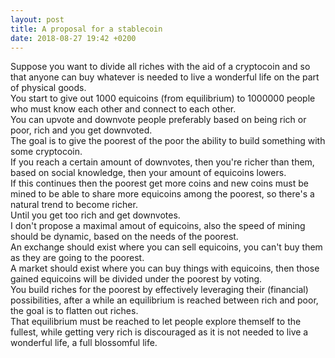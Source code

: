 ```yaml
---
layout: post
title: A proposal for a stablecoin
date: 2018-08-27 19:42 +0200
---
```

Suppose you want to divide all riches with the aid of a cryptocoin and so that anyone can buy whatever is needed to live a wonderful life on the part of physical goods.  
You start to give out 1000 equicoins (from equilibrium) to 1000000 people who must know each other and connect to each other.  
You can upvote and downvote people preferably based on being rich or poor, rich and you get downvoted.  
The goal is to give the poorest of the poor the ability to build something with some cryptocoin.  
If you reach a certain amount of downvotes, then you're richer than them, based on social knowledge, then your amount of equicoins lowers.  
If this continues then the poorest get more coins and new coins must be mined to be able to share more equicoins among the poorest, so there's a natural trend to become richer.  
Until you get too rich and get downvotes.  
I don't propose a maximal amout of equicoins, also the speed of mining should be dynamic, based on the needs of the poorest.  
An exchange should exist where you can sell equicoins, you can't buy them as they are going to the poorest.  
A market should exist where you can buy things with equicoins, then those gained equicoins will be divided under the poorest by voting.  
You build riches for the poorest by effectively leveraging their (financial) possibilities, after a while an equilibrium is reached between rich and poor, the goal is to flatten out riches.  
That equilibrium must be reached to let people explore themself to the fullest, while getting very rich is discouraged as it is not needed to live a wonderful life, a full blossomful life.
